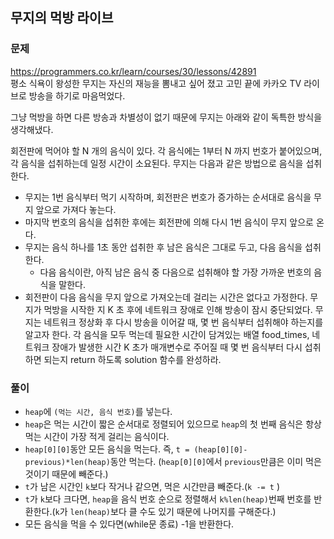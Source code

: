 ## 무지의 먹방 라이브
### 문제
https://programmers.co.kr/learn/courses/30/lessons/42891  
평소 식욕이 왕성한 무지는 자신의 재능을 뽐내고 싶어 졌고 고민 끝에 카카오 TV 라이브로 방송을 하기로 마음먹었다.

그냥 먹방을 하면 다른 방송과 차별성이 없기 때문에 무지는 아래와 같이 독특한 방식을 생각해냈다.

회전판에 먹어야 할 N 개의 음식이 있다.
각 음식에는 1부터 N 까지 번호가 붙어있으며, 각 음식을 섭취하는데 일정 시간이 소요된다.
무지는 다음과 같은 방법으로 음식을 섭취한다.

- 무지는 1번 음식부터 먹기 시작하며, 회전판은 번호가 증가하는 순서대로 음식을 무지 앞으로 가져다 놓는다.
- 마지막 번호의 음식을 섭취한 후에는 회전판에 의해 다시 1번 음식이 무지 앞으로 온다.
- 무지는 음식 하나를 1초 동안 섭취한 후 남은 음식은 그대로 두고, 다음 음식을 섭취한다.
    - 다음 음식이란, 아직 남은 음식 중 다음으로 섭취해야 할 가장 가까운 번호의 음식을 말한다.
- 회전판이 다음 음식을 무지 앞으로 가져오는데 걸리는 시간은 없다고 가정한다.
무지가 먹방을 시작한 지 K 초 후에 네트워크 장애로 인해 방송이 잠시 중단되었다.
무지는 네트워크 정상화 후 다시 방송을 이어갈 때, 몇 번 음식부터 섭취해야 하는지를 알고자 한다.
각 음식을 모두 먹는데 필요한 시간이 담겨있는 배열 food_times, 네트워크 장애가 발생한 시간 K 초가 매개변수로 주어질 때 몇 번 음식부터 다시 섭취하면 되는지 return 하도록 solution 함수를 완성하라.

### 풀이
- ```heap```에 ```(먹는 시간, 음식 번호)```를 넣는다.
- ```heap```은 먹는 시간이 짧은 순서대로 정렬되어 있으므로 ```heap```의 첫 번째 음식은 항상 먹는 시간이 가장 적게 걸리는 음식이다.
- ```heap[0][0]```동안 모든 음식을 먹는다. 즉, ```t = (heap[0][0]-previous)*len(heap)```동안 먹는다. (```heap[0][0]```에서 ```previous```만큼은 이미 먹은 것이기 때문에 빼준다.)
- ```t```가 남은 시간인 ```k```보다 작거나 같으면, 먹은 시간만큼 빼준다.(```k -= t``` )
- ```t```가 ```k```보다 크다면, ```heap```을 음식 번호 순으로 정렬해서 ```k%len(heap)```번째 번호를 반환한다.(```k```가 ```len(heap)```보다 클 수도 있기 때문에 나머지를 구해준다.)
- 모든 음식을 먹을 수 있다면(while문 종료) -1을 반환한다.